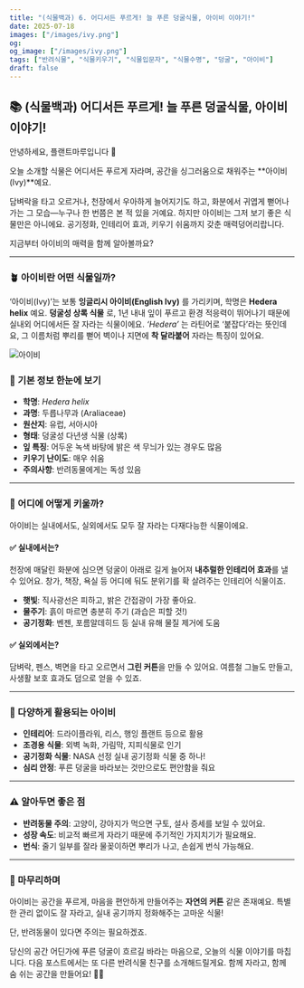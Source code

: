 ```yaml
---
title: "(식물백과) 6. 어디서든 푸르게! 늘 푸른 덩굴식물, 아이비 이야기!"
date: 2025-07-18
images: ["/images/ivy.png"]
og:
og_image: ["/images/ivy.png"]
tags: ["반려식물", "식물키우기", "식물입문자", "식물수명", "덩굴", "아이비"]
draft: false
---
```


## 📚  (식물백과) 어디서든 푸르게! 늘 푸른 덩굴식물, 아이비 이야기!

안녕하세요, 플랜트마루입니다 🌿

오늘 소개할 식물은 어디서든 푸르게 자라며, 공간을 싱그러움으로 채워주는 **아이비(Ivy)**예요.

담벼락을 타고 오르거나, 천장에서 우아하게 늘어지기도 하고, 화분에서 귀엽게 뻗어나가는 그 모습—누구나 한 번쯤은 본 적 있을 거예요.
하지만 아이비는 그저 보기 좋은 식물만은 아니에요. 공기정화, 인테리어 효과, 키우기 쉬움까지 갖춘 매력덩어리랍니다.

지금부터 아이비의 매력을 함께 알아볼까요?

---

### 🪴 아이비란 어떤 식물일까?

‘아이비(Ivy)’는 보통 **잉글리시 아이비(English Ivy)** 를 가리키며, 학명은 **Hedera helix** 예요.
**덩굴성 상록 식물** 로, 1년 내내 잎이 푸르고 환경 적응력이 뛰어나기 때문에 실내외 어디에서든 잘 자라는 식물이에요.
*‘Hedera’* 는 라틴어로 ‘붙잡다’라는 뜻인데요, 그 이름처럼 뿌리를 뻗어 벽이나 지면에 **착 달라붙어** 자라는 특징이 있어요.

![아이비](/images/ivy.png)

### **🌱 기본 정보 한눈에 보기**

- **학명**: _Hedera helix_  
- **과명**: 두릅나무과 (Araliaceae)
- **원산지**: 유럽, 서아시아
- **형태**: 덩굴성 다년생 식물 (상록)
- **잎 특징**: 어두운 녹색 바탕에 밝은 색 무늬가 있는 경우도 많음
- **키우기 난이도**: 매우 쉬움
- **주의사항**: 반려동물에게는 독성 있음

---

### **🏡 어디에 어떻게 키울까?**

아이비는 실내에서도, 실외에서도 모두 잘 자라는 다재다능한 식물이에요.

#### **✅ 실내에서는?**
  
천장에 매달린 화분에 심으면 덩굴이 아래로 길게 늘어져 **내추럴한 인테리어 효과**를 낼 수 있어요.
창가, 책장, 욕실 등 어디에 둬도 분위기를 확 살려주는 인테리어 식물이죠.

- **햇빛**: 직사광선은 피하고, 밝은 간접광이 가장 좋아요.   
- **물주기**: 흙이 마르면 충분히 주기 (과습은 피할 것!)
- **공기정화**: 벤젠, 포름알데히드 등 실내 유해 물질 제거에 도움

#### **✅ 실외에서는?**

담벼락, 펜스, 벽면을 타고 오르면서 **그린 커튼**을 만들 수 있어요. 여름철 그늘도 만들고, 사생활 보호 효과도 덤으로 얻을 수 있죠.

---

### **🌼 다양하게 활용되는 아이비**

- **인테리어**: 드라이플라워, 리스, 행잉 플랜트 등으로 활용  
- **조경용 식물**: 외벽 녹화, 가림막, 지피식물로 인기
- **공기정화 식물**: NASA 선정 실내 공기정화 식물 중 하나!
- **심리 안정**: 푸른 덩굴을 바라보는 것만으로도 편안함을 줘요

---

### **⚠️ 알아두면 좋은 점**

- **반려동물 주의**: 고양이, 강아지가 먹으면 구토, 설사 증세를 보일 수 있어요.
- **성장 속도**: 비교적 빠르게 자라기 때문에 주기적인 가지치기가 필요해요.
- **번식**: 줄기 일부를 잘라 물꽂이하면 뿌리가 나고, 손쉽게 번식 가능해요.

---

### **🌿 마무리하며**

아이비는 공간을 푸르게, 마음을 편안하게 만들어주는 **자연의 커튼** 같은 존재예요.
특별한 관리 없이도 잘 자라고, 실내 공기까지 정화해주는 고마운 식물!

단, 반려동물이 있다면 주의는 필요하겠죠.

당신의 공간 어딘가에 푸른 덩굴이 흐르길 바라는 마음으로, 오늘의 식물 이야기를 마칩니다.
다음 포스트에서는 또 다른 반려식물 친구를 소개해드릴게요.
함께 자라고, 함께 숨 쉬는 공간을 만들어요! 🌱💚